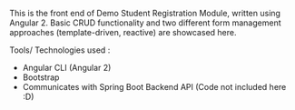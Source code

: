 This is the front end of Demo Student Registration Module, written using Angular 2. Basic CRUD functionality and two different form management approaches (template-driven, reactive) are showcased here.

Tools/ Technologies used :

- Angular CLI (Angular 2)
- Bootstrap
- Communicates with Spring Boot Backend API (Code not included here :D)
